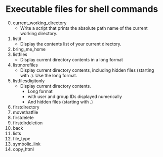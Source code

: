 # Executable files for shell commands
0. current_working_directory
   - Write a script that prints the absolute path name of the current working directory.
1. listit
   - Display the contents list of your current directory.
2. bring_me_home
3. listfiles
   - Display current directory contents in a long format
4. listmorefiles
   - Display current directory contents, including hidden files (starting with .). Use the long format.
5. listfilesdigitonly
   - Display current directory contents.
     - Long format
     - with user and group IDs displayed numerically
     - And hidden files (starting with .)
6. firstdirectory
7. movethatfile
8. firstdelete
9. firstdirdeletion
10. back
11. lists
12. file_type
13. symbolic_link
14. copy_html


